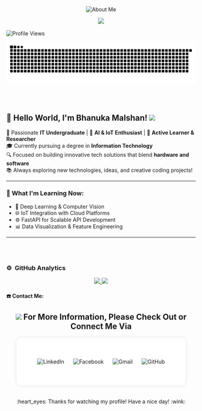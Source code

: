 <div align="center">
  <img src="https://github.com/7oSkaaa/7oSkaaa/blob/main/Images/about_me.gif?raw=true" width="100px" alt="About Me" style="text-decoration: none;">
<p align="center">
  <a href="https://github.com/DenverCoder1/readme-typing-svg">
    <img src="https://readme-typing-svg.herokuapp.com?font=Time+New+Roman&color=cyan&size=25&center=true&vCenter=true&width=1000&height=120&lines=Hi,+I'm+Bhanuka+Malshan..❤️;IT+Undergraduate+🎓;Information+Technology+Student+💻;AI+%26+IoT+Enthusiast+🤖;Active+Learner/Researcher+🔍;Love+to+learn+new+Things..❤️;Currently+Learning:+DL+%26+Computer+Vision+🧠;IoT+%2B+Cloud+Integration+🌐;Building+APIs+with+FastAPI+⚙️;Data+Visualization+%26+Feature+Engineering+📊;Tech+Stack:+Python,+Java,+Arduino,+MySQL,+Streamlit,+FastAPI,+OpenCV+🛠️">
  </a>
</div>
</p>

<p align = "Left">
	<img src = "https://komarev.com/ghpvc/?username=Bhanuka-Malshan&style=plastic&color=blueviolet" alt = "Profile Views"/>
</p>

<p align = "center">
	<img src = "https://github.com/7oSkaaa/7oSkaaa/blob/output/github-contribution-grid-snake.svg?" alt = "Snake Game"/>
</p>

<br/><br/>

## 👋 Hello World, I'm Bhanuka Malshan! <img src="https://media.giphy.com/media/hvRJCLFzcasrR4ia7z/giphy.gif" width="30px"/>

🚀 Passionate **IT Undergraduate** | 📡 **AI & IoT Enthusiast** | 🧠 **Active Learner & Researcher**  
🎓 Currently pursuing a degree in **Information Technology**  
🔍 Focused on building innovative tech solutions that blend **hardware and software**  
📚 Always exploring new technologies, ideas, and creative coding projects!

---

### 🧠 What I'm Learning Now:
- 🤖 Deep Learning & Computer Vision  
- 🌐 IoT Integration with Cloud Platforms  
- ⚙️ FastAPI for Scalable API Development  
- 📊 Data Visualization & Feature Engineering  

---

<br/><br/>

### ⚙️ &nbsp;GitHub Analytics
<p align="center">
  <a href="https://github.com/Bhanuka-Malshan">
    <img height="180em" src="https://github-readme-stats-eight-theta.vercel.app/api?username=Bhanuka-Malshan&show_icons=true&theme=algolia&include_all_commits=true&count_private=true"/>
    <img height="180em" src="https://github-readme-stats-eight-theta.vercel.app/api/top-langs/?username=Bhanuka-Malshan&layout=compact&langs_count=8&theme=algolia"/>
  </a>
</p>





<div align="center">

  <h4 align="left">☎️ Contact Me:</h4>

 
  
## <img src='https://raw.githubusercontent.com/ShahriarShafin/ShahriarShafin/main/Assets/handshake.gif' width="80px"> For More Information, Please Check Out or Connect Me Via
<p align="center">


  <div style="background-color: white; padding: 55px 45px; border-radius: 12px; display: inline-block; box-shadow: 0 0 10px rgba(0,0,0,0.1);">
    <a href="https://www.linkedin.com/in/bhanuka-malshan-76600621b/" target="_blank" target="_blank" style="text-decoration: none; margin: 0 10px;">
      <img src="https://img.shields.io/badge/LinkedIn-0077B5?style=for-the-badge&logo=linkedin&logoColor=white"
           alt="LinkedIn" height="30">
    </a>
    <a href="https://web.facebook.com/bhanuka.malshan.751273" target="_blank" style="text-decoration: none; margin: 0 10px;">
      <img src="https://img.shields.io/badge/Facebook-4267B2?style=for-the-badge&logo=facebook&logoColor=white"
           alt="Facebook" height="30">
    </a>
    <a href="mailto:bhanukamalshan20@gmail.com" target="_blank" style="text-decoration: none; margin: 0 10px;">
      <img src="https://img.shields.io/badge/Gmail-EA4335?style=for-the-badge&logo=gmail&logoColor=white"
           alt="Gmail" height="30">
    </a>
    <a href="https://github.com/Bhanuka-Malshan" target="_blank" style="text-decoration: none; margin: 0 10px;">
      <img src="https://img.shields.io/badge/GitHub-181717?style=for-the-badge&logo=github&logoColor=white"
           alt="GitHub" height="30">
    </a>
  </div>

</div>
<br/><br/>
<div align="center">
  :heart_eyes: Thanks for watching my profile! Have a nice day! :wink: <br/>
</div>


